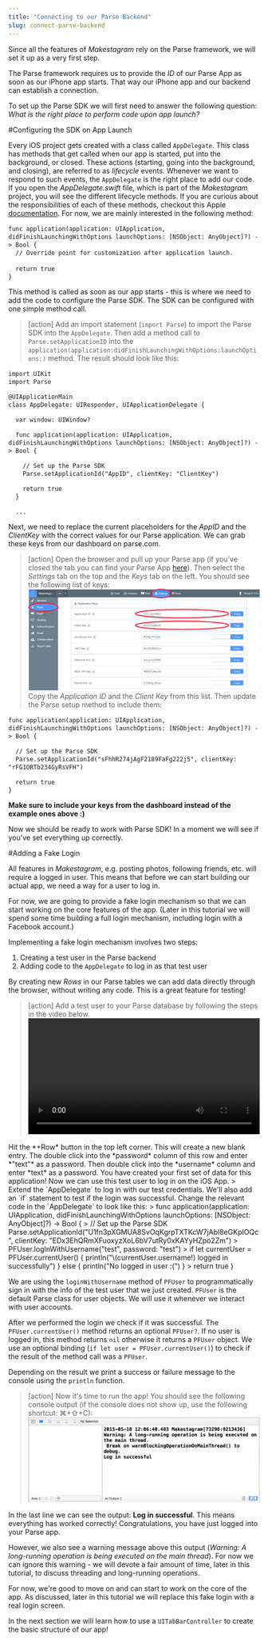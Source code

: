 ```yaml
---
title: "Connecting to our Parse Backend"
slug: connect-parse-backend
---
```


Since all the features of *Makestagram* rely on the Parse framework, we will set it up as a very first step.

The Parse framework requires us to provide the *ID* of our Parse App as soon as our iPhone app starts. That way our iPhone app and our backend can establish a connection.

To set up the Parse SDK we will first need to answer the following question: *What is the right place to perform code upon app launch?*

#Configuring the SDK on App Launch

Every iOS project gets created with a class called `AppDelegate`. This class has methods that get called when our app is started, put into the background, or closed. These actions (starting, going into the background, and closing), are referred to as *lifecycle* events.  Whenever we want to respond to such events, the `AppDelegate` is the right place to add our code. If you open the *AppDelegate.swift* file, which is part of the *Makestagram* project, you will see the different lifecycle methods. If you are curious about the responsibilities of each of these methods, checkout this Apple [documentation](https://developer.apple.com/library/ios/documentation/iPhone/Conceptual/iPhoneOSProgrammingGuide/TheAppLifeCycle/TheAppLifeCycle.html). For now, we are mainly interested in the following method:

    func application(application: UIApplication, didFinishLaunchingWithOptions launchOptions: [NSObject: AnyObject]?) -> Bool {
      // Override point for customization after application launch.

      return true
    }

This method is called as soon as our app starts - this is where we need to add the code to configure the Parse SDK. The SDK can be configured with one simple method call.

> [action]
Add an import statement (`import Parse`) to import the Parse SDK into the `AppDelegate`. Then add a method call to `Parse.setApplicationID` into the `application(application:didFinishLaunchingWithOptions:launchOptions:)` method. The result should look like this:
>
    import UIKit
    import Parse
>
    @UIApplicationMain
    class AppDelegate: UIResponder, UIApplicationDelegate {
>
      var window: UIWindow?
>
      func application(application: UIApplication, didFinishLaunchingWithOptions launchOptions: [NSObject: AnyObject]?) -> Bool {
>
        // Set up the Parse SDK
        Parse.setApplicationId("AppID", clientKey: "ClientKey")
>
        return true
      }
>
      ...

Next, we need to replace the current placeholders for the *AppID* and the *ClientKey* with the correct values for our Parse application. We can grab these keys from our dashboard on parse.com.

> [action]
Open the browser and pull up your Parse app (if you've closed the tab you can find your Parse App [here](https://www.parse.com/apps/)). Then select the *Settings* tab on the top and the *Keys* tab on the left. You should see the following list of keys:
![image](keys.png)
Copy the *Application ID* and the *Client Key* from this list. Then update the Parse setup method to include them:
>
    func application(application: UIApplication, didFinishLaunchingWithOptions launchOptions: [NSObject: AnyObject]?) -> Bool {
>
      // Set up the Parse SDK
      Parse.setApplicationId("sFhhR274jAgF2189FaFg222j5", clientKey: "rFG1ORTb234GyRsVFH")
>
      return true
    }

**Make sure to include your keys from the dashboard instead of the example ones above :)**

Now we should be ready to work with Parse SDK! In a moment we will see if you've set everything up correctly.

#Adding a Fake Login

All features in *Makestagram*, e.g. posting photos, following friends, etc. will require a logged in user. This means that before we can start building our actual app, we need a way for a user to log in.

For now, we are going to provide a fake login mechanism so that we can start working on the core features of the app. (Later in this tutorial we will spend some time building a full login mechanism, including login with a Facebook account.)

Implementing a fake login mechanism involves two steps:

1. Creating a test user in the Parse backend
2. Adding code to the `AppDelegate` to log in as that test user

By creating new *Rows* in our Parse tables we can add data directly through the browser, without writing any code. This is a great feature for testing!
> [action]
Add a test user to your Parse database by following the steps in the video below. <video width="100%" controls>
  <source src="https://s3.amazonaws.com/mgwu-misc/SA2015/testuser.mp4" type="video/mp4">
   Hit the *+Row* button in the top left corner. This will create a new blank entry. The double click into the *password* column of this row and enter *"text"* as a password. Then double click into the *username* column and enter *text* as a password.
</video>
You have created your first set of data for this application! Now we can use this test user to log in on the iOS App.
>
Extend the `AppDelegate` to log in with our test credentials. We'll also add an `if` statement to test if the login was successful. Change the relevant code in the `AppDelegate` to look like this:
>
    func application(application: UIApplication, didFinishLaunchingWithOptions launchOptions: [NSObject: AnyObject]?) -> Bool {
>
      // Set up the Parse SDK
      Parse.setApplicationId("U1fn3pXGMUA8SvOqKgrpTXTKcW7jAbl8eGKpIOQc", clientKey: "EDx3EhQRmXFuoxyzXoL6bV7utRy0xKAYyHZpo2Zm")
>
      PFUser.logInWithUsername("test", password: "test")
>
      if let currentUser = PFUser.currentUser() {
        println("\(currentUser.username!) logged in successfully")
      } else {
        println("No logged in user :(")
      }
>
      return true
    }

We are using the `loginWithUsername` method of `PFUser` to programmatically sign in with the info of the test user that we just created. `PFUser` is the default Parse class for user objects. We will use it whenever we interact with user accounts.

After we performed the login we check if it was successful. The `PFUser.currentUser()` method returns an optional `PFUser?`. If no user is logged in, this method returns `nil` otherwise it returns a `PFUser` object. We use an optional binding (`if let user = PFUser.currentUser()`) to check if the result of the method call was a `PFUser`.

Depending on the result we print a success or failure message to the console using the `println` function.

> [action]
Now it's time to run the app! You should see the following console output (if the console does not show up, use the following shortcut: ⌘+⇧+C):
![image](console_output.png)

In the last line we can see the output: **Log in successful**. This means everything has worked correctly! Congratulations, you have just logged into your Parse app.

However, we also see a warning message above this output (*Warning: A long-running operation is being executed on the main thread*). For now we can ignore this warning - we will devote a fair amount of time, later in this tutorial, to discuss threading and long-running operations.

For now, we're good to move on and can start to work on the core of the app. As discussed, later in this tutorial we will replace this fake login with a real login screen.

In the next section we will learn how to use a `UITabBarController` to create the basic structure of our app!
